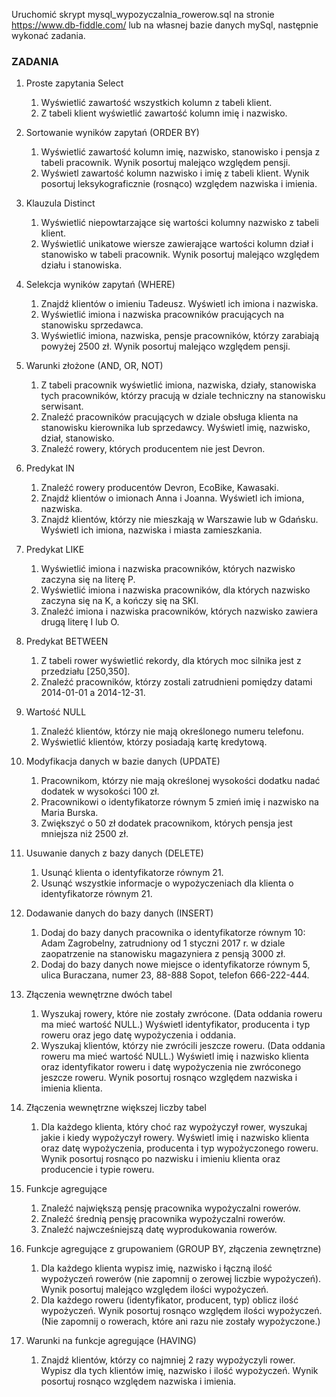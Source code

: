 Uruchomić skrypt mysql_wypozyczalnia_rowerow.sql na stronie https://www.db-fiddle.com/ lub na własnej bazie danych mySql, następnie wykonać zadania.  

### ZADANIA
1. Proste zapytania Select
   1. Wyświetlić zawartość wszystkich kolumn z tabeli klient.
   2. Z tabeli klient wyświetlić zawartość kolumn imię i nazwisko.

2. Sortowanie wyników zapytań (ORDER BY)
   1. Wyświetlić zawartość kolumn imię, nazwisko, stanowisko i pensja z tabeli pracownik. Wynik posortuj malejąco względem pensji.
   2. Wyświetl zawartość kolumn nazwisko i imię z tabeli klient. Wynik posortuj leksykograficznie (rosnąco)
względem nazwiska i imienia.

3. Klauzula Distinct
   1. Wyświetlić niepowtarzające się wartości kolumny nazwisko z tabeli klient.
   2. Wyświetlić unikatowe wiersze zawierające wartości kolumn dział i stanowisko w tabeli pracownik. Wynik posortuj
malejąco względem działu i stanowiska.

4. Selekcja wyników zapytań (WHERE)
   1. Znajdź klientów o imieniu Tadeusz. Wyświetl ich imiona i nazwiska.
   2. Wyświetlić imiona i nazwiska pracowników pracujących na stanowisku sprzedawca.
   3. Wyświetlić imiona, nazwiska, pensje pracowników, którzy zarabiają powyżej 2500 zł. Wynik posortuj malejąco
względem pensji.


5. Warunki złożone (AND, OR, NOT)
   1. Z tabeli pracownik wyświetlić imiona, nazwiska, działy, stanowiska tych pracowników, którzy pracują w dziale
techniczny na stanowisku serwisant.
   2. Znaleźć pracowników pracujących w dziale obsługa klienta na stanowisku kierownika lub sprzedawcy. Wyświetl
imię, nazwisko, dział, stanowisko.
   3. Znaleźć rowery, których producentem nie jest Devron.

6. Predykat IN
   1. Znaleźć rowery producentów Devron, EcoBike, Kawasaki.
   2. Znajdź klientów o imionach Anna i Joanna. Wyświetl ich imiona, nazwiska.
   3. Znajdź klientów, którzy nie mieszkają w Warszawie lub w Gdańsku. Wyświetl ich imiona, nazwiska i miasta
zamieszkania.

7. Predykat LIKE
   1. Wyświetlić imiona i nazwiska pracowników, których nazwisko zaczyna się na literę P.
   2. Wyświetlić imiona i nazwiska pracowników, dla których nazwisko zaczyna się na K, a kończy się na SKI.
   3. Znaleźć imiona i nazwiska pracowników, których nazwisko zawiera drugą literę I lub O.

8. Predykat BETWEEN
   1. Z tabeli rower wyświetlić rekordy, dla których moc silnika jest z przedziału [250,350].
   2. Znaleźć pracowników, którzy zostali zatrudnieni pomiędzy datami 2014-01-01 a 2014-12-31.

9. Wartość NULL
   1. Znaleźć klientów, którzy nie mają określonego numeru telefonu.
   2. Wyświetlić klientów, którzy posiadają kartę kredytową.

10. Modyfikacja danych w bazie danych (UPDATE)
    1. Pracownikom, którzy nie mają określonej wysokości dodatku nadać dodatek w wysokości 100 zł.
    2. Pracownikowi o identyfikatorze równym 5 zmień imię i nazwisko na Maria Burska.
    3. Zwiększyć o 50 zł dodatek pracownikom, których pensja jest mniejsza niż 2500 zł.

11. Usuwanie danych z bazy danych (DELETE)
    1. Usunąć klienta o identyfikatorze równym 21.
    2. Usunąć wszystkie informacje o wypożyczeniach dla klienta o identyfikatorze równym 21.


12. Dodawanie danych do bazy danych (INSERT)
    1. Dodaj do bazy danych pracownika o identyfikatorze równym 10: Adam Zagrobelny, zatrudniony od 1 styczni 2017 r. w dziale zaopatrzenie na stanowisku magazyniera z pensją 3000 zł.
    2. Dodaj do bazy danych nowe miejsce o identyfikatorze równym 5, ulica Buraczana, numer 23, 88-888 Sopot, telefon 666-222-444.


13. Złączenia wewnętrzne dwóch tabel
    1. Wyszukaj rowery, które nie zostały zwrócone. (Data oddania roweru ma mieć wartość NULL.) Wyświetl identyfikator, producenta i typ roweru oraz jego datę wypożyczenia i oddania.
    2. Wyszukaj klientów, którzy nie zwrócili jeszcze roweru. (Data oddania roweru ma mieć wartość NULL.) Wyświetl imię i nazwisko klienta oraz identyfikator roweru i datę wypożyczenia nie zwróconego jeszcze roweru. Wynik posortuj rosnąco względem nazwiska i imienia klienta.


14. Złączenia wewnętrzne większej liczby tabel
    1. Dla każdego klienta, który choć raz wypożyczył rower, wyszukaj jakie i kiedy wypożyczył rowery. Wyświetl imię i nazwisko klienta oraz datę wypożyczenia, producenta i typ wypożyczonego roweru. Wynik posortuj rosnąco po nazwisku i imieniu klienta oraz producencie i typie roweru.

15. Funkcje agregujące
    1. Znaleźć największą pensję pracownika wypożyczalni rowerów.
    2. Znaleźć średnią pensję pracownika wypożyczalni rowerów.
    3. Znaleźć najwcześniejszą datę wyprodukowania rowerów.

16. Funkcje agregujące z grupowaniem (GROUP BY, złączenia zewnętrzne)
    1. Dla każdego klienta wypisz imię, nazwisko i łączną ilość wypożyczeń rowerów (nie zapomnij o zerowej liczbie wypożyczeń). Wynik posortuj malejąco względem ilości wypożyczeń.
    2. Dla każdego roweru (identyfikator, producent, typ) oblicz ilość wypożyczeń. Wynik posortuj rosnąco względem ilości wypożyczeń. (Nie zapomnij o rowerach, które ani razu nie zostały wypożyczone.)

17. Warunki na funkcje agregujące (HAVING)
    1. Znajdź klientów, którzy co najmniej 2 razy wypożyczyli rower. Wypisz dla tych klientów imię, nazwisko i ilość wypożyczeń. Wynik posortuj rosnąco względem nazwiska i imienia.



